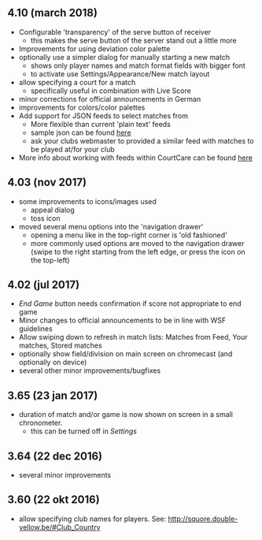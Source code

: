 ## 4.10 (march 2018)

- Configurable 'transparency' of the serve button of receiver
    - this makes the serve button of the server stand out a little more
- Improvements for using deviation color palette
- optionally use a simpler dialog for manually starting a new match
    - shows only player names and match format fields with bigger font
    - to activate use Settings/Appearance/New match layout
- allow specifying a court for a match
    - specifically useful in combination with Live Score
- minor corrections for official announcements in German
- improvements for colors/color palettes    
- Add support for JSON feeds to select matches from
    - More flexible than current 'plain text' feeds
    - sample json can be found [here](http://squore.double-yellow.be/demo/demo.matches.json)
    - ask your clubs webmaster to provided a similar feed with matches to be played at/for your club
- More info about working with feeds within CourtCare can be found [here](http://squore.double-yellow.be/#Feeds) 

## 4.03 (nov 2017)

- some improvements to icons/images used
    - appeal dialog
    - toss icon
- moved several menu options into the 'navigation drawer'
    - opening a menu like in the top-right corner is 'old fashioned'
    - more commonly used options are moved to the navigation drawer (swipe to the right starting from the left edge, or press the icon on the top-left)    

## 4.02 (jul 2017)

- _End Game_ button needs confirmation if score not appropriate to end game
- Minor changes to official announcements to be in line with WSF guidelines
- Allow swiping down to refresh in match lists: Matches from Feed, Your matches, Stored matches
- optionally show field/division on main screen on chromecast (and optionally on device)
- several other minor improvements/bugfixes

## 3.65 (23 jan 2017)

- duration of match and/or game is now shown on screen in a small chronometer. 
    - this can be turned off in _Settings_

## 3.64 (22 dec 2016)

- several minor improvements

## 3.60 (22 okt 2016)

- allow specifying club names for players. See:
    <http://squore.double-yellow.be/#Club_Country>

